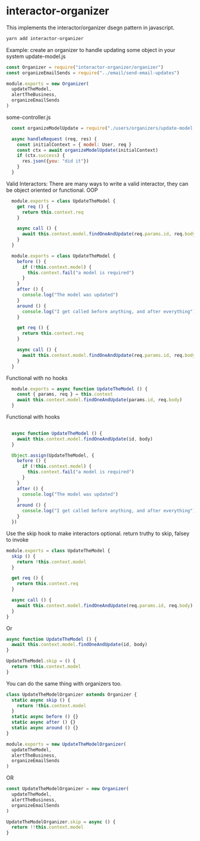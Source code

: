 # interactor-organizer
This implements the interactor/organizer dsegn pattern in javascript.

```sh
yarn add interactor-organizer
```

Example: create an organizer to handle updating some object in your system
update-model.js
```js
const Organizer = require("interactor-organizer/organizer")
const organizeEmailSends = require("../email/send-email-updates")

module.exports = new Organizer(
  updateTheModel,
  alertTheBusiness,
  organizeEmailSends
)
```
some-controller.js
```js
  const organizeModelUpdate = require("./users/organizers/update-model.js")

  async handleRequest (req, res) {
    const initialContext = { model: User, req }
    const ctx = await organizeModelUpdate(initialContext)
    if (ctx.success) {
      res.json({you: "did it"})
    }
  }
```

Valid Interactors: There are many ways to write a valid interactor, they can be object oriented or functional.
OOP
```js
  module.exports = class UpdateTheModel {
    get req () {
      return this.context.req
    }

    async call () {
      await this.context.model.findOneAndUpdate(req.params.id, req.body)
    }
  }
```

```js
  module.exports = class UpdateTheModel {
    before () {
      if (!this.context.model) {
        this.context.fail("a model is required")
      }
    }
    after () {
      console.log("The model was updated")
    }
    around () {
      console.log("I get called before anything, and after everything")
    }

    get req () {
      return this.context.req
    }

    async call () {
      await this.context.model.findOneAndUpdate(req.params.id, req.body)
    }
  }
```

Functional with no hooks
```js
  module.exports = async function UpdateTheModel () {
    const { params, req } = this.context
    await this.context.model.findOneAndUpdate(params.id, req.body)
  }
```

Functional with hooks
```js
  
  async function UpdateTheModel () {
    await this.context.model.findOneAndUpdate(id, body)
  }

  Object.assign(UpdateTheModel, {
    before () {
      if (!this.context.model) {
        this.context.fail("a model is required")
      }
    }
    after () {
      console.log("The model was updated")
    }
    around () {
      console.log("I get called before anything, and after everything")
    }
  })
```

Use the skip hook to make interactors optional. return truthy to skip, falsey to invoke
```js
module.exports = class UpdateTheModel {
  skip () {
    return !this.context.model
  }

  get req () {
    return this.context.req
  }

  async call () {
    await this.context.model.findOneAndUpdate(req.params.id, req.body)
  }
}
```

Or
```js
async function UpdateTheModel () {
  await this.context.model.findOneAndUpdate(id, body)
}

UpdateTheModel.skip = () {
  return !this.context.model
}
```

You can do the same thing with organizers too.
```js
class UpdateTheModelOrganizer extends Organizer {
  static async skip () {
    return !this.context.model
  }
  static async before () {}
  static async after () {}
  static async around () {}
}

module.exports = new UpdateTheModelOrganizer(
  updateTheModel,
  alertTheBusiness,
  organizeEmailSends
)
```

OR

```js
const UpdateTheModelOrganizer = new Organizer(
  updateTheModel,
  alertTheBusiness,
  organizeEmailSends
)

UpdateTheModelOrganizer.skip = async () {
  return !!this.context.model
}
```